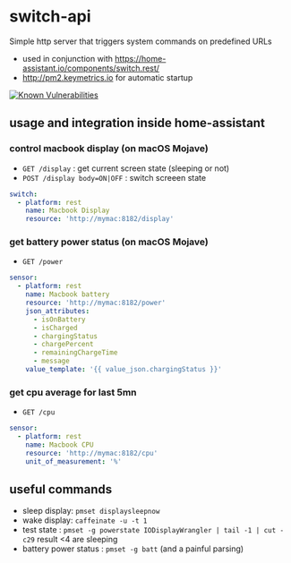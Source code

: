 # switch-api

Simple http server that triggers system commands on predefined URLs

- used in conjunction with <https://home-assistant.io/components/switch.rest/>
- <http://pm2.keymetrics.io> for automatic startup

[![Known Vulnerabilities](https://snyk.io/test/github/ycardon/switch-api/badge.svg)](https://snyk.io/test/github/ycardon/switch-api)

## usage and integration inside home-assistant

### control macbook display (on macOS Mojave)

- `GET /display` : get current screen state (sleeping or not)
- `POST /display body=ON|OFF` : switch screeen state

```yaml
switch:
  - platform: rest
    name: Macbook Display
    resource: 'http://mymac:8182/display'
```

### get battery power status (on macOS Mojave)

- `GET /power`

```yaml
sensor:
  - platform: rest
    name: Macbook battery
    resource: 'http://mymac:8182/power'
    json_attributes:
      - isOnBattery
      - isCharged
      - chargingStatus
      - chargePercent
      - remainingChargeTime
      - message
    value_template: '{{ value_json.chargingStatus }}'
```

### get cpu average for last 5mn

- `GET /cpu`

```yaml
sensor:
  - platform: rest
    name: Macbook CPU
    resource: 'http://mymac:8182/cpu'
    unit_of_measurement: '%'
```

## useful commands

- sleep display: `pmset displaysleepnow`
- wake display: `caffeinate -u -t 1`
- test state : `pmset -g powerstate IODisplayWrangler | tail -1 | cut -c29` result <4 are sleeping
- battery power status : `pmset -g batt` (and a painful parsing)
